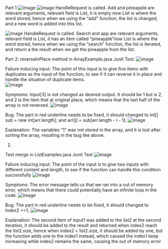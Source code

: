 Part 1
![image](https://user-images.githubusercontent.com/77312914/198727921-0b0553b1-8208-4894-8b46-27422b876287.png)
![image](https://user-images.githubusercontent.com/77312914/198730872-d0224b44-d90a-4ab0-b9f0-45370de38c8e.png)
HandleRequest is called.
Add and pineapple are relevant arguments, relevant field is List, it is empty now
 List is where the word stored, hence when we using the “add” function, the list is changed, and a new word is added into this list. 
 
![image](https://user-images.githubusercontent.com/77312914/198730909-0888505a-752f-4b6b-a3f9-dad47c1cc39c.png)
HandleRequest is called.
Search and app are relevant arguments, relevant field is List, it has an item called “pineapple”now
List is where the word stored, hence when we using the “search” function, the list is iterated, and return a the result when we get the pineapple from the list. 

Part 2:
reverseInPlace method in ArrayExample.java
Junit Test:
 ![image](https://user-images.githubusercontent.com/77312914/198731029-38d8388b-965c-4e09-96d1-28d48d232d58.png)

Failure inducing input:
The point of this input is to give five items with duplicates as the input of the function, to see if it can reverse it in place and handle the situation of duplicate items.  
 ![image](https://user-images.githubusercontent.com/77312914/198731037-91ee8ca7-ddf8-40ac-b1e9-73dc506979c2.png)


Symptoms:
Input[3] is not changed as desired output. It should be 1 but is 2, and 2 is the item that at original place, which means that the last half of the array is not reversed.
 ![image](https://user-images.githubusercontent.com/77312914/198731049-1669c708-5cc4-4239-8695-6f889d18519d.png)

Bug:
The part in red underline needs to be fixed, it should changed to
int[] sub = new int[arr.length];
 and arr[i] = sub[arr.length - i - 1];
 ![image](https://user-images.githubusercontent.com/77312914/198731083-81326781-249a-48bc-877a-7dee46c274c9.png)

Explanation:
The variables “1” was not stored in the array, and it is lost after sorting the array, resulting in the bug like above.


2.
Test merge in ListExamples.java
Junit Test
![image](https://user-images.githubusercontent.com/77312914/198731173-a7553156-07e0-489f-8a6e-104e8f22ff5d.png)

Failure inducing input:
The point of the input is to give two inputs with different content and length, to see if the function can handle this condition successfully
 ![image](https://user-images.githubusercontent.com/77312914/198731182-0b514a2e-b6d7-4d2b-a676-3e478f975c58.png)

Symptoms:
The error message tells us that we ran into a out of memory error, which means that there could potentially have an infinite loop in the code.
 ![image](https://user-images.githubusercontent.com/77312914/198731198-2f038ee3-f308-430a-baec-eecac869604d.png)

Bug:
The part in red underline needs to be fixed, it should changed to
Index2 +=1;
 ![image](https://user-images.githubusercontent.com/77312914/198731215-81cc20f8-75ba-470c-931f-9672348fc18c.png)

Explanation:
The second item of input1 was added to the list2 at the second iteration, it should be added to the result and returned when index2 reach the list2.size, hence when index2 < list2.size, it should be added by one, but the function adds one to the index1 instead, which caused the index1 keep increasing while index2 remains the same, causing the out of memory error
